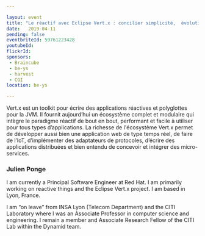 ```yaml
---

layout: event
title: "Le réactif avec Eclipse Vert.x : concilier simplicité,  évolutivité et résilience"
date:   2019-04-11
pending: false
eventbriteId: 59761223428
youtubeId: 
flickrId:
sponsors:
 - Braincube
 - be-ys
 - harvest
 - CGI
location: be-ys

---
```


Vert.x est un toolkit pour écrire des applications réactives et polyglottes pour la JVM. Il fournit aujourd’hui un écosystème complet et modulaire qui intègre le paradigme réactif de bout en bout, performant et facile à utiliser pour tous types d’applications. La richesse de l'écosystème Vert.x permet de développer aussi bien une application web de type temps réel, de faire de l’IoT, d’implémenter des adaptateurs de protocoles, d’écrire des applications distribuées et bien entendu de concevoir et intégrer des micro-services.

### Julien Ponge

I am currently a Principal Software Engineer at Red Hat. I am primarily working on reactive things and the Eclipse Vert.x project. I am based in Lyon, France.

I am “on leave” from INSA Lyon (Telecom Department) and the CITI Laboratory where I was an Associate Professor in computer science and engineering. I remain a member and Associate Research Fellow of the CITI Lab within the Dynamid team.